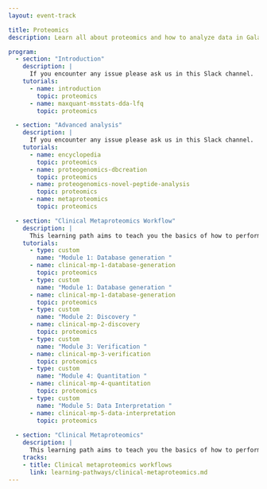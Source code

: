 ```yaml
---
layout: event-track

title: Proteomics
description: Learn all about proteomics and how to analyze data in Galaxy

program:
  - section: "Introduction" 
    description: |
      If you encounter any issue please ask us in this Slack channel. 
    tutorials:
      - name: introduction
        topic: proteomics
      - name: maxquant-msstats-dda-lfq
        topic: proteomics

  - section: "Advanced analysis"
    description: |
      If you encounter any issue please ask us in this Slack channel. 
    tutorials:
      - name: encyclopedia
        topic: proteomics
      - name: proteogenomics-dbcreation
        topic: proteomics
      - name: proteogenomics-novel-peptide-analysis
        topic: proteomics
      - name: metaproteomics
        topic: proteomics

  - section: "Clinical Metaproteomics Workflow"
    description: |
      This learning path aims to teach you the basics of how to perform metaproteomics analysis of the clinical data within the Galaxy platform. You will learn how to use Galaxy for analysis and will be guided through the most common first steps of any metaproteomics database generation to searching the database, verifying the proteins/peptides, and data analysis. If you encounter any issue please ask us in this Slack channel. 
    tutorials:
      - type: custom
        name: "Module 1: Database generation "
      - name: clinical-mp-1-database-generation
        topic: proteomics
      - type: custom
        name: "Module 1: Database generation "
      - name: clinical-mp-1-database-generation
        topic: proteomics        
      - type: custom
        name: "Module 2: Discovery "
      - name: clinical-mp-2-discovery
        topic: proteomics  
      - type: custom
        name: "Module 3: Verification "
      - name: clinical-mp-3-verification
        topic: proteomics
      - type: custom
        name: "Module 4: Quantitation "
      - name: clinical-mp-4-quantitation
        topic: proteomics  
      - type: custom
        name: "Module 5: Data Interpretation "
      - name: clinical-mp-5-data-interpretation
        topic: proteomics
                
  - section: "Clinical Metaproteomics"
    description: |
      This learning path aims to teach you the basics of how to perform metaproteomics analysis of the clinical data within the Galaxy platform. You will learn how to use Galaxy for analysis and will be guided through the most common first steps of any metaproteomics database generation to searching the database, verifying the proteins/peptides, and data analysis. If you encounter any issue please ask us in this Slack channel. 
    tracks: 
    - title: Clinical metaproteomics workflows
      link: learning-pathways/clinical-metaproteomics.md
---
```

